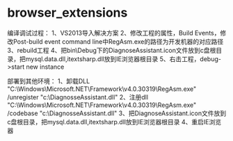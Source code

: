 # browser_extensions
编译调试过程：
1、VS2013导入解决方案
2、修改工程的属性，Build Events，修改Post-build event command line中RegAsm.exe的路径为开发机器的对应路径
3、rebuild工程
4、把bin\Debug下的DiagnoseAssistant.icon文件放到c盘根目录，把mysql.data.dll,itextsharp.dll放到IE浏览器根目录
5、右击工程，debug->start new instance

部署到其他环境：
1、卸载DLL
"C:\Windows\Microsoft.NET\Framework\v4.0.30319\RegAsm.exe" /unregister "c:\DiagnosseAssistant.dll"
2、注册dll
"C:\Windows\Microsoft.NET\Framework\v4.0.30319\RegAsm.exe"  /codebase "c:\DiagnosseAssistant.dll"
3、把DiagnoseAssistant.icon文件放到c盘根目录，把mysql.data.dll,itextsharp.dll放到IE浏览器根目录
4、重启IE浏览器